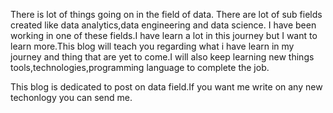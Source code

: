 There is lot of things going on in the field of data. There are lot of sub fields
created like data analytics,data engineering and data science. I have been working in one of these fields.I have learn a lot in this journey but I want to learn more.This blog will teach you regarding what i have learn in my journey and thing that are yet to come.I will also keep learning new things tools,technologies,programming language to complete the job.

This blog is dedicated to post on data field.If you want me write on any new techonlogy you can send me.
